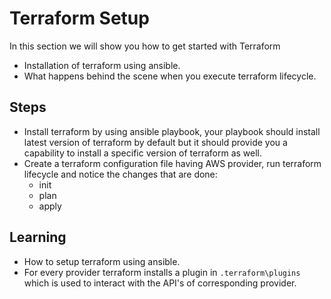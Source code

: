 # Terraform Setup

In this section we will show you how to get started with Terraform
* Installation of terraform using ansible.
* What happens behind the scene when you execute terraform lifecycle.

## Steps
* Install terraform by using ansible playbook, your playbook should install latest version of terraform by default but it should provide you a capability to install a specific version of terraform as well.
* Create a terraform configuration file having AWS provider, run terraform lifecycle and notice the changes that are done:
    * init
    * plan
    * apply
    
## Learning
* How to setup terraform using ansible.
* For every provider terraform installs a plugin in ```.terraform\plugins``` which is used to interact with the API's of corresponding provider.